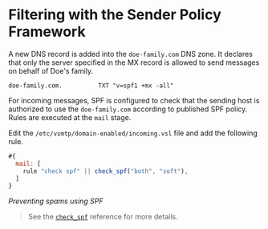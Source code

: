 # Filtering with the Sender Policy Framework

A new DNS record is added into the `doe-family.com` DNS zone. It declares that only the server specified in the MX record is allowed to send messages on behalf of Doe's family.

```shell
doe-family.com.          TXT "v=spf1 +mx -all"
```

For incoming messages, SPF is configured to check that the sending host is authorized to use the `doe-family.com` according to published SPF policy. Rules are executed at the `mail` stage.

Edit the `/etc/vsmtp/domain-enabled/incoming.vsl` file and add the following rule.

```js
#{
  mail: [
    rule "check spf" || check_spf("both", "soft"),
  ]
}
```

<p class="ann"> <i>Preventing spams using SPF</i> </p>

> See the [`check_spf`][check_spf_fn_ref] reference for more details.

[check_spf_fn_ref]: ../../../ref/vSL/api/fn::global::spf.md
